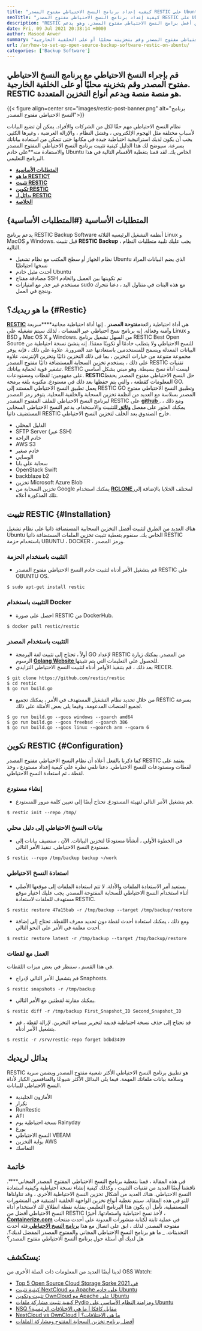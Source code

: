 ```yaml
---
title: "كيفية إعداد برنامج النسخ الاحتياطي مفتوح المصدر RESTIC على Ubuntu" 
seoTitle: "كيفية إعداد برنامج النسخ الاحتياطي مفتوح المصدر RESTIC على Ubuntu" 
description: "RESTIC هو سريع وآمن وواحد من أفضل برامج النسخ الاحتياطي مفتوح المصدر. وهو يدعم AWS S3 و Microsoft Azure و Google Cloud وخيارات الواجهة الخلفية الأخرى." 
date: Fri, 09 Jul 2021 20:38:14 +0000
author: Masood Anwer
summary: "قم بالنسخ الاحتياطي مع برنامج النسخ الاحتياطي مفتوح المصدر وقم بتخزينه محليًا أو على الخلفية الخارجية. RESTIC هو منصة منصة ويدعم أنواع التخزين المتعددة." 
url: /ar/how-to-set-up-open-source-backup-software-restic-on-ubuntu/
categories: ['Backup Software']
---
```


## قم بإجراء النسخ الاحتياطي مع برنامج النسخ الاحتياطي مفتوح المصدر وقم بتخزينه محليًا أو على الخلفية الخارجية. RESTIC هو منصة منصة ويدعم أنواع التخزين المتعددة.

{{< figure align=center src="images/restic-post-banner.png" alt="برنامج النسخ الاحتياطي مفتوح المصدر">}}

نظام النسخ الاحتياطي مهم حقًا لكل من الشركات والأفراد. يمكن أن تضيع البيانات لأسباب مختلفة مثل الهجوم الإلكتروني ، وفشل النظام ، والإزالة العرضية ، وغيرها الكثير. يجب أن يكون لديك استراتيجية احتياطية جيدة في مكانها حتى تتمكن من استعادة بياناتك بسرعة. سيوضح لك هذا الدليل كيفية تثبيت برنامج النسخ الاحتياطي المفتوح المصدر والاستفادة منه**على خادم Ubuntu الخاص بك.
لقد قمنا بتغطية الأقسام التالية في هذا البرنامج التعليمي.
* [ **المتطلبات الأساسية** ][1]
* [ **ما هو RESTIC؟** ][2]
* [ **تثبيت RESTIC** ][3]
* [ **تكوين RESTIC** ][4]
* [ **بدائل لـ RESTIC** ][5]
* **[الخلاصة][6]** 

## المتطلبات الأساسية {#المتطلبات الأساسية}

يدعم برنامج RESTIC Backup Software أنظمة التشغيل الرئيسية الثلاثة Linux و MacOS و Windows. قبل تثبيت **RESTIC Backup** ، يجب عليك تلبية متطلبات النظام التالية.
  * نظام الجهاز أو سطح المكتب مع نظام تشغيل Ubuntu الذي يضم البيانات المراد نسخها احتياطيًا
  * أحدث مثيل خادم Ubuntu
  * مصادقة مفتاح SSH تم تكوينها بين العميل والخادم
  * مستخدم غير جذر مع امتيازات sudo
مع هذه البتات في متناول اليد ، دعنا نتحرك وننجح في العمل.

## ما هو ريديك؟ {#Restic}

[ **RESTIC**][7] هي أداة احتياطية رائعة**مفتوحة المصدر** . إنها أداة احتياطية مجانية****سريعة وآمنة وفعالة. إنه برنامج نسخ احتياطي عبر المنصات ، لذلك سيتم تشغيله على Linux و BSD و Mac OS X و Windows. من السهل تشغيل برنامج RESTIC Best Open Source للنسخ الاحتياطي ولا يتطلب خادمًا أو تكوينًا معقدًا. إنه ينشئ نسخة احتياطية من البيانات المعدلة ويسمح للمستخدمين باستعادتها عند الضرورة. علاوة على ذلك ، فإنه يوفر مجموعة متنوعة من خيارات التخزين ، بما في ذلك التخزين ذاتيًا وتخزين الإنترنت. علاوة على ذلك ، يستخدم تخزين السحابة المستضافة ذاتيًا مفتوح المصدر RESTIC تقنيات تشفير قوية لحماية بياناتك.
RESTIC ليست أداة نسخ بسيطة. وهو مبني بشكل أساسي على مفهومين: لقطات ومستودعات. **RESTIC**حل النسخ الاحتياطي مفتوح المصدر يحفظ المعلومات كقطعة ، والتي يتم حفظها بعد ذلك في مستودع. مكتوبة بلغة برمجة GO. يعمل تطبيق النسخ الاحتياطي المستند إلى RESTIC GO وتطبيق النسخ الاحتياطي مفتوح المصدر بسلاسة مع العديد من أنظمة تخزين السحابة والخلفية المحلية. يتوفر رمز المصدر لبرنامج النسخ الاحتياطي للملف المفتوح المصدر RESTIC على [ **github** ][8]. ومع ذلك ، يمكنك العثور على مفصل [**وثائق** ][9] للتثبيت والاستخدام.
يدعم النسخ الاحتياطي السحابي المستضيف ذاتيا RESTIC خارج الصندوق بعد الخلف لتخزين النسخ الاحتياطي.
  * الدليل المحلي
  * SFTP Server (عبر SSH)
  * خادم الراحة
  * AWS S3
  * خادم صغير
  * الوسابي
  * سحابة علي بابا
  * OpenStack Swift
  * backblaze b2
  * تخزين Microsoft Azure Blob
  * تخزين السحابة من Google
يمكنك استخدام [ **RCLONE** ][10] لمختلف الخلايا بالإضافة إلى تلك المذكورة أعلاه.

## تثبيت RESTIC {#Installation}

هناك العديد من الطرق لتثبيت أفضل التخزين السحابية المستضافة ذاتيا على نظام تشغيل Ubuntu الخاص بك. سنقوم بتغطية تثبيت تخزين الملفات المستضافة ذاتيا RESTIC باستخدام حزمة UBUNTU ، DOCKER ، ورمز المصدر.

### التثبيت باستخدام الحزمة
  * قم بتشغيل الأمر أدناه لتثبيت خادم النسخ الاحتياطي مفتوح المصدر RESTIC على OBUNTU OS.
```
$ sudo apt-get install restic
```

### التثبيت باستخدام Docker
  * احصل على صورة RESTIC من DockerHub.
```
$ docker pull restic/restic
```

### التثبيت باستخدام المصدر
  * أولاً ، تحتاج إلى تثبيت لغة البرمجة GO لإعداد RESTIC من المصدر. يمكنك زيارة الرسوم [ **Golang Website** ][11] للحصول على التعليمات التي يتم تثبيتها.
  * بعد ذلك ، قم بتنفيذ الأوامر أدناه لتثبيت النسخ الاحتياطي التزايدي RECER.
```
$ git clone https://github.com/restic/restic
$ cd restic
$ go run build.go
```
  * من خلال تحديد نظام التشغيل المستهدف في الأمر ، يمكنك تجميع RESTIC بسرعة لجميع المنصات المدعومة. وفيما يلي بعض الأمثلة على ذلك.
```
$ go run build.go --goos windows --goarch amd64
$ go run build.go --goos freebsd --goarch 386
$ go run build.go --goos linux --goarch arm --goarm 6
```

## تكوين RESTIC {#Configuration}

كما ذكرنا بالفعل أعلاه أن نظام النسخ الاحتياطي مفتوح المصدر RESTIC يعتمد على لقطات ومستودعات للنسخ الاحتياطي. دعنا نلقي نظرة على كيفية إعداد مستودع ، وخذ لقطة ، ثم استعادة النسخ الاحتياطي.

### إنشاء مستودع
  * قم بتشغيل الأمر التالي لتهيئة المستودع. تحتاج أيضًا إلى تعيين كلمة مرور للمستودع.
```
$ restic init --repo /tmp/
```

### بيانات النسخ الاحتياطي إلى دليل محلي
  * في الخطوة الأولى ، أنشأنا مستودعًا لتخزين البيانات. الآن ، سنضيف بيانات إلى مستودع النسخ الاحتياطي. تنفيذ الأمر التالي.
```
$ restic --repo /tmp/backup backup ~/work
```

### استعادة النسخ الاحتياطي
  * يستعيد أمر الاستعادة الملفات والأدلة. لا تتم استعادة الملفات إلى موقعها الأصلي أثناء استخدام النسخ الاحتياطي للسحابة المفتوحة المصدر. يجب عليك اختيار موقع مستهدف للملفات لاستعادة RESTIC.
```
$ restic restore 47a15bab -r /tmp/backup --target /tmp/backup/restore
```
  * ومع ذلك ، يمكنك استعادة أحدث لقطة دون تحديد معرف اللقطة. تحتاج إلى إضافة أحدث معلمة في الأمر على النحو التالي.
```
$ restic restore latest -r /tmp/backup --target /tmp/backup/restore
```

### العمل مع لقطات
في هذا القسم ، سننظر في بعض ميزات اللقطات.
  * قم بتشغيل الأمر التالي لإدراج Snaphosts.
```
$ restic snapshots -r /tmp/backup
```
  * يمكنك مقارنة لقطتين مع الأمر التالي.
```
$ restic diff -r /tmp/backup First_Snapshot_ID Second_Snapshot_ID
```
  * قد تحتاج إلى حذف نسخة احتياطية قديمة لتحرير مساحة التخزين. لإزالة لقطة ، قم بتشغيل الأمر أدناه.
```
$ restic -r /srv/restic-repo forget bdbd3439
```

## بدائل لريديك
RESTIC هو تطبيق برنامج النسخ الاحتياطي الأكثر شعبية مفتوح المصدر ويضمن سرية وسلامة بيانات ملفاتك المهمة. فيما يلي البدائل الأكثر شيوعًا والمنافسين الكبار لأداة النسخ الاحتياطي للبيانات.
  * الأمازون الجليدية
  * تكرار
  * RunRestic
  * AFI
  * نسخة احتياطية يوم Rainyday
  * بورغ
  * النسخ الاحتياطي VEEAM
  * بوابة التخزين AWS
  * التماسك

## خاتمة
في هذه المقالة ، قمنا بتغطية برنامج النسخ الاحتياطي المفتوح المصدر المجاني****. ناقشنا أيضًا العديد من تقنيات التثبيت ، وكذلك كيفية إنشاء نسخة احتياطية وكيفية استعادة النسخ الاحتياطي. هناك العديد من أشكال تخزين النسخ الاحتياطية الأخرى ، وقد تناولناها للتو في هذه المقالة. سيتم تغطية أنواع تخزين الواجهة الخلفية المتبقية في المنشورات المستقبلية. نأمل أن يكون هذا البرنامج التعليمي بمثابة نقطة انطلاق لك لاستخدام أداة النسخ الاحتياطي أفضل من RESTIC لأخذ نسخ احتياطية واستعادتها.
أخيرًا ، [ **Containerize.com**][12] في عملية ثابتة لكتابة منشورات المدونة على أحدث منتجات مفتوحة المصدر. لذلك ، ابق على اتصال مع هذا [**برنامج النسخ الاحتياطي** ][13] فئة أحدث التحديثات.
_ ما هو برنامج النسخ الاحتياطي المجاني والمفتوح المصدر المفضل لديك؟. هل لديك أي أسئلة حول برنامج النسخ الاحتياطي مفتوح المصدر؟

## يستكشف:
لدينا أيضًا العديد من المعلومات ذات الصلة الأخرى من OSS Watch:
  * [Top 5 Open Source Cloud Storage Sorke في 2021][15]
  * [كيفية تثبيت NextCloud مع Apache على خادم Ubuntu][16]
  * [تثبيت وتكوين OwnCloud مع Apache على Ubuntu][17]
  * [كيفية تثبيت مشاركة ملفات Pydio ومزامنة النظام الأساسي على Ubuntu][18]
  * [NSQ مقابل كافكا | ما هي الاختلافات الرئيسية؟][19]
  * [NextCloud vs OwnCloud | ما هي الاختلافات؟][20]
  * [أفضل برنامج تخزين السحابة المفتوح ومشاركة الملفات][21]



[1]: #Prerequisites
[2]: #Restic
[3]: #Installation
[4]: #Configuration
[5]: #Alternativestorestic
[6]: #Conclusion
[7]: https://restic.net/
[8]: https://github.com/restic/restic
[9]: https://restic.readthedocs.io/
[10]: https://rclone.org/
[11]: https://golang.org/doc/install
[12]: https://containerize.com
[13]: https://blog.containerize.com/category/backup-software/
[14]: mailto:yasir.saeed@aspose.com
[15]: https://blog.containerize.com/backup-and-sync-software/top-5-open-source-cloud-storage-software-in-2021/
[16]: https://blog.containerize.com/backup-and-sync-software/how-to-install-nextcloud-with-apache-on-ubuntu-server/
[17]: https://blog.containerize.com/backup-and-sync-software/how-to-install-and-configure-owncloud-with-apache-on-ubuntu/
[18]: https://blog.containerize.com/backup-and-sync-software/how-to-install-pydio-file-sharing-and-sync-platform-on-ubuntu/
[19]: https://blog.containerize.com/backup-and-sync-software/nsq-vs-kafka-what-are-the-key-differences/
[20]: https://blog.containerize.com/backup-and-sync-software/nextcloud-vs-owncloud-what-are-the-differences/
[21]: https://products.containerize.com/backup-and-sync/
